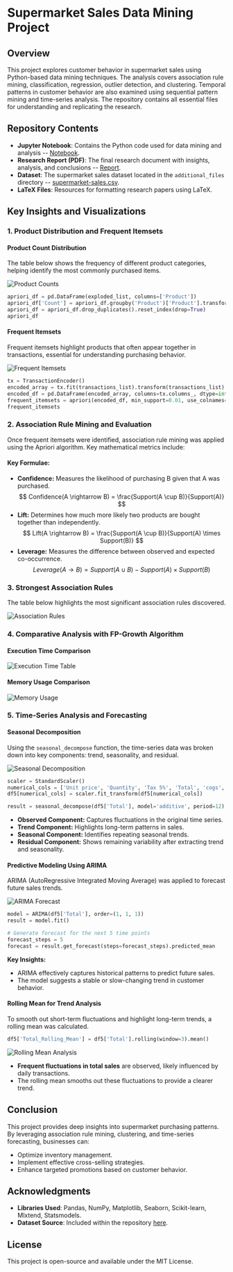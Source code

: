 # Supermarket Sales Data Mining Project

## Overview

This project explores customer behavior in supermarket sales using Python-based data mining techniques. The analysis covers association rule mining, classification, regression, outlier detection, and clustering. Temporal patterns in customer behavior are also examined using sequential pattern mining and time-series analysis. The repository contains all essential files for understanding and replicating the research.

## Repository Contents

- **Jupyter Notebook**: Contains the Python code used for data mining and analysis -- [Notebook](code.ipynb).
- **Research Report (PDF)**: The final research document with insights, analysis, and conclusions -- [Report](Research-Report.pdf).
- **Dataset**: The supermarket sales dataset located in the `additional_files` directory -- [supermarket-sales.csv](additional_files/supermarket-sales.csv).
- **LaTeX Files**: Resources for formatting research papers using LaTeX.

## Key Insights and Visualizations

### **1. Product Distribution and Frequent Itemsets**

#### Product Count Distribution

The table below shows the frequency of different product categories, helping identify the most commonly purchased items.

![Product Counts](additional_files/images/image1.png)

```python
apriori_df = pd.DataFrame(exploded_list, columns=['Product'])
apriori_df['Count'] = apriori_df.groupby('Product')['Product'].transform('count')
apriori_df = apriori_df.drop_duplicates().reset_index(drop=True)
apriori_df
```

#### Frequent Itemsets

Frequent itemsets highlight products that often appear together in transactions, essential for understanding purchasing behavior.

![Frequent Itemsets](additional_files/images/image2.png)

```python
tx = TransactionEncoder()
encoded_array = tx.fit(transactions_list).transform(transactions_list)
encoded_df = pd.DataFrame(encoded_array, columns=tx.columns_, dtype=int)
frequent_itemsets = apriori(encoded_df, min_support=0.01, use_colnames=True)
frequent_itemsets
```

### **2. Association Rule Mining and Evaluation**

Once frequent itemsets were identified, association rule mining was applied using the Apriori algorithm. Key mathematical metrics include:

#### **Key Formulae:**

- **Confidence:** Measures the likelihood of purchasing B given that A was purchased.
  $$ Confidence(A \rightarrow B) = \frac{Support(A \cup B)}{Support(A)} $$
- **Lift:** Determines how much more likely two products are bought together than independently.
  $$ Lift(A \rightarrow B) = \frac{Support(A \cup B)}{Support(A) \times Support(B)} $$
- **Leverage:** Measures the difference between observed and expected co-occurrence.
  $$ Leverage(A \rightarrow B) = Support(A \cup B) - Support(A) \times Support(B) $$

### **3. Strongest Association Rules**

The table below highlights the most significant association rules discovered.

![Association Rules](additional_files/images/image3.png)

### **4. Comparative Analysis with FP-Growth Algorithm**

#### **Execution Time Comparison**

![Execution Time Table](additional_files/images/image4.png)

#### **Memory Usage Comparison**

![Memory Usage](additional_files/images/image6.png)

### **5. Time-Series Analysis and Forecasting**

#### **Seasonal Decomposition**

Using the `seasonal_decompose` function, the time-series data was broken down into key components: trend, seasonality, and residual.

![Seasonal Decomposition](additional_files/images/image7.png)

```python
scaler = StandardScaler()
numerical_cols = ['Unit price', 'Quantity', 'Tax 5%', 'Total', 'cogs', 'gross income', 'Rating']
df5[numerical_cols] = scaler.fit_transform(df5[numerical_cols])

result = seasonal_decompose(df5['Total'], model='additive', period=12)
```

- **Observed Component:** Captures fluctuations in the original time series.
- **Trend Component:** Highlights long-term patterns in sales.
- **Seasonal Component:** Identifies repeating seasonal trends.
- **Residual Component:** Shows remaining variability after extracting trend and seasonality.

#### **Predictive Modeling Using ARIMA**

ARIMA (AutoRegressive Integrated Moving Average) was applied to forecast future sales trends.

![ARIMA Forecast](additional_files/images/image8.png)

```python
model = ARIMA(df5['Total'], order=(1, 1, 1))
result = model.fit()

# Generate forecast for the next 5 time points
forecast_steps = 5
forecast = result.get_forecast(steps=forecast_steps).predicted_mean
```

**Key Insights:**

- ARIMA effectively captures historical patterns to predict future sales.
- The model suggests a stable or slow-changing trend in customer behavior.

#### **Rolling Mean for Trend Analysis**

To smooth out short-term fluctuations and highlight long-term trends, a rolling mean was calculated.

```python
df5['Total_Rolling_Mean'] = df5['Total'].rolling(window=3).mean()
```

![Rolling Mean Analysis](additional_files/images/image9.png)

- **Frequent fluctuations in total sales** are observed, likely influenced by daily transactions.
- The rolling mean smooths out these fluctuations to provide a clearer trend.

## Conclusion

This project provides deep insights into supermarket purchasing patterns. By leveraging association rule mining, clustering, and time-series forecasting, businesses can:

- Optimize inventory management.
- Implement effective cross-selling strategies.
- Enhance targeted promotions based on customer behavior.

## Acknowledgments

- **Libraries Used**: Pandas, NumPy, Matplotlib, Seaborn, Scikit-learn, Mlxtend, Statsmodels.
- **Dataset Source**: Included within the repository [here](additional_files/supermarket-sales.csv).

## License

This project is open-source and available under the MIT License.
